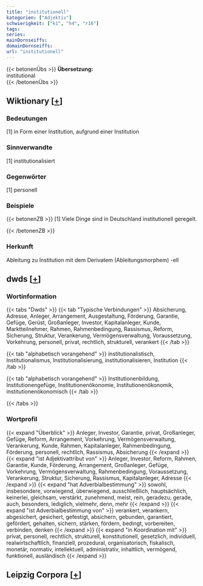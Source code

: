 ```yaml
---
title: "institutionell"
kategorien: ["Adjektiv"]
schwierigkeit: ["k1", "h4", "r16"]
tags:
series:
mainDornseiffs:
domainDornseiffs:
url: "institutionell"
---
```


{{< betonenÜbs >}}
**Übersetzung:**  
institutional  
{{< /betonenÜbs >}}

## Wiktionary [[+](https://de.wiktionary.org/wiki/institutionell)]

### Bedeutungen
[1] in Form einer Institution, aufgrund einer Institution  

### Sinnverwandte
[1] institutionalisiert  

### Gegenwörter
[1] personell  

### Beispiele
{{< betonenZB >}}
[1] Viele Dinge sind in Deutschland institutionell geregelt.  

{{< /betonenZB >}}
### Herkunft
Ableitung zu Institution mit dem Derivatem (Ableitungsmorphem) -ell  



## dwds [[+](https://www.dwds.de/wb/institutionell)]

### Wortinformation
{{< tabs "Dwds" >}}
{{< tab "Typische Verbindungen" >}}
Absicherung, Adresse, Anleger, Arrangement, Ausgestaltung, Förderung, Garantie, Gefüge, Gerüst, Großanleger, Investor, Kapitalanleger, Kunde, Marktteilnehmer, Rahmen, Rahmenbedingung, Rassismus, Reform, Sicherung, Struktur, Verankerung, Vermögensverwaltung, Voraussetzung, Vorkehrung, personell, privat, rechtlich, strukturell, verankert
{{< /tab >}}

{{< tab "alphabetisch vorangehend" >}}
institutionalistisch, Institutionalismus, Institutionalisierung, institutionalisieren, Institution
{{< /tab >}}

{{< tab "alphabetisch vorangehend" >}}
Institutionenbildung, Institutionengefüge, Institutionenökonomie, Institutionenökonomik, institutionenökonomisch
{{< /tab >}}

{{< /tabs >}}

### Wortprofil
{{< expand "Überblick" >}} Anleger, Investor, Garantie, privat, Großanleger, Gefüge, Reform, Arrangement, Vorkehrung, Vermögensverwaltung, Verankerung, Kunde, Rahmen, Kapitalanleger, Rahmenbedingung, Förderung, personell, rechtlich, Rassismus, Absicherung {{< /expand >}}
{{< expand "ist Adjektivattribut von" >}} Anleger, Investor, Reform, Rahmen, Garantie, Kunde, Förderung, Arrangement, Großanleger, Gefüge, Vorkehrung, Vermögensverwaltung, Rahmenbedingung, Voraussetzung, Verankerung, Struktur, Sicherung, Rassismus, Kapitalanleger, Adresse {{< /expand >}}
{{< expand "hat Adverbialbestimmung" >}} sowohl, insbesondere, vorwiegend, überwiegend, ausschließlich, hauptsächlich, keinerlei, gleichsam, verstärkt, zunehmend, meist, rein, geradezu, gerade, auch, besonders, lediglich, vielmehr, denn, mehr {{< /expand >}}
{{< expand "ist Adverbialbestimmung von" >}} verankert, verankern, abgesichert, gesichert, gefestigt, absichern, gebunden, garantiert, gefördert, gehalten, sichern, stärken, fördern, bedingt, vorbereiten, verbinden, denken {{< /expand >}}
{{< expand "in Koordination mit" >}} privat, personell, rechtlich, strukturell, konstitutionell, gesetzlich, individuell, realwirtschaftlich, finanziell, prozedural, organisatorisch, fiskalisch, monetär, normativ, intellektuell, administrativ, inhaltlich, vermögend, funktionell, ausländisch {{< /expand >}}

## Leipzig Corpora [[+](https://corpora.uni-leipzig.de/en/res?word=institutionell&corpusId=deu_newscrawl-public_2018)]

